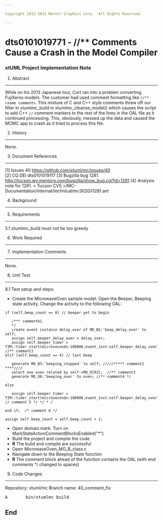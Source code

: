 ```yaml
---

Copyright 2012-2013 Mentor Graphics Corp.  All Rights Reserved. 

---
```


# dts0101019771 - //** Comments Cause a Crash in the Model Compiler
### xtUML Project Implementation Note  


1. Abstract
-----------
While on his 2013 Japanese tour, Cort ran into a problem converting FujiXerox models.  The customer had used 
comment formatting like ```//** <some comment>```.  This mixture of C and C++ style comments threw off our filter
in xtumlmc_build in xtumlmc_cleanse_model() which causes the script to add C++ ```//``` comment markers to the rest of the lines in the OAL file as it continued processing.  This, obviously, messed up the data and caused the MCMC app to 
crash as it tried to process this file.

2. History
----------
None.

3. Document References
----------------------
[1] Issues 40 <https://github.com/xtuml/mc/issues/40>  
[2] CQ DEI dts0101019117
[3] Bugzilla bug 1281. <http://tucson.wv.mentorg.com/bugzilla/show_bug.cgi?id=1281>
[4] Analysis note for 1281. < Tucson CVS >/MC-Documentation/internal/technical/mc3020/i1281.ant

4. Background
-------------

5. Requirements
---------------
5.1  xtumlmc_build must not be too greedy

6. Work Required
----------------

7. Implementation Comments
--------------------------
None.

8. Unit Test
------------
8.1 Test setup and steps:
  - Create the MicrowaveOven sample model.  Open the Beeper, Beeping state activity.  Change the activity to the following OAL:
```
if (self.beep_count == 0) // beeper yet to begin

   /*** commentb1
   */
   create event instance delay_over of MO_B2:'beep_delay_over' to self;
   assign self.beeper_delay_over = delay_over;
   assign self.beeper_timer = TIM::timer_start(microseconds:100000,event_inst:self.beeper_delay_over);
//** comment1 
elif (self.beep_count == 4) // last beep    

   generate MO_B3:'beeping_stopped' to self; /////***** comment2  ****//// 
   select one oven related by self->MO_O[R3];  //** comment3 
   generate MO_O6:'beeping_over' to oven; //** comment4 */

else

   assign self.beeper_timer = TIM::timer_start(microseconds:100000,event_inst:self.beeper_delay_over);  // comment 5 */ */ * /

end if;  /* comment 6 */

assign self.beep_count = self.beep_count + 1;
```
  - Open domain.mark.  Turn on MarkStateActionCommentBlocksEnabled("*")
  - Build the project and compile the code.
  - __R__ The build and compile are successful
  - Open MicrowaveOven_MO_B_class.c
  - Navigate down to the Beeping State function
  - __R__ The comment block ahead of the function contains the OAL (with end comments */ changed to spaces)

9. Code Changes
---------------
Repository: xtuml/mc
Branch name:  40_comment_fix

<pre>
A       bin/xtumlmc_build
</pre>

End
---

